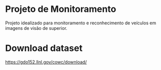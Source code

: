 # Projeto de Monitoramento
Projeto idealizado para monitoramento e reconhecimento de veículos em imagens de visão de superior.










# Download dataset
https://gdo152.llnl.gov/cowc/download/ 
